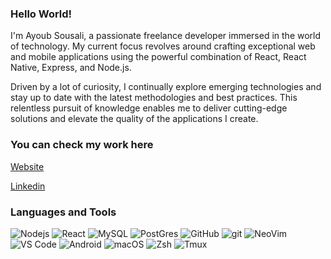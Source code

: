 ### Hello World!

I'm Ayoub Sousali, a passionate freelance developer immersed in the world of technology. My current focus revolves around crafting exceptional web and mobile applications using the powerful combination of React, React Native, Express, and Node.js.

Driven by a lot of curiosity, I continually explore emerging technologies and stay up to date with the latest methodologies and best practices. This relentless pursuit of knowledge enables me to deliver cutting-edge solutions and elevate the quality of the applications I create.

### You can check my work here

[Website](https://sousali.com/)

[Linkedin](https://www.linkedin.com/in/ayoubsousali/)

### Languages and Tools

<img alt="Nodejs" src="https://img.shields.io/badge/nodejs-005C84?style=for-the-badge&logo=node.js&logoColor=white"> <img alt="React" src="https://img.shields.io/badge/react-61DBFB?style=for-the-badge&logo=react&logoColor=white"> <img alt="MySQL" src="https://img.shields.io/badge/MySQL-005C84?style=for-the-badge&logo=mysql&logoColor=white"> <img alt="PostGres" src="https://img.shields.io/badge/postgres-%23316192.svg?style=for-the-badge&logo=postgresql&logoColor=white"> <img alt="GitHub" src="https://img.shields.io/badge/github-%23121011.svg?style=for-the-badge&logo=github&logoColor=white" /> <img alt="git" src="https://img.shields.io/badge/-Git-F05032?&style=for-the-badge&logo=git&logoColor=white" />  <img alt="NeoVim" src="https://img.shields.io/badge/NeoVim-%2357A143.svg?&style=for-the-badge&logo=neovim&logoColor=white"> <img alt="VS Code" src="https://img.shields.io/static/v1?style=for-the-badge&message=VS+Code&color=007ACC&logo=Visual+Studio+Code&logoColor=FFFFFF&label="> <img alt="Android" src="https://img.shields.io/badge/Android-3DDC84?style=for-the-badge&logo=android&logoColor=white"> <img alt="macOS" src="https://img.shields.io/badge/mac%20os-000000?style=for-the-badge&logo=apple&logoColor=white"> <img alt="Zsh" src="https://img.shields.io/badge/-Zsh-c5d927?&logo=Zsh&style=for-the-badge" /> <img alt="Tmux" src="https://img.shields.io/badge/tmux-1BB91F?style=for-the-badge&logo=tmux&logoColor=white">

